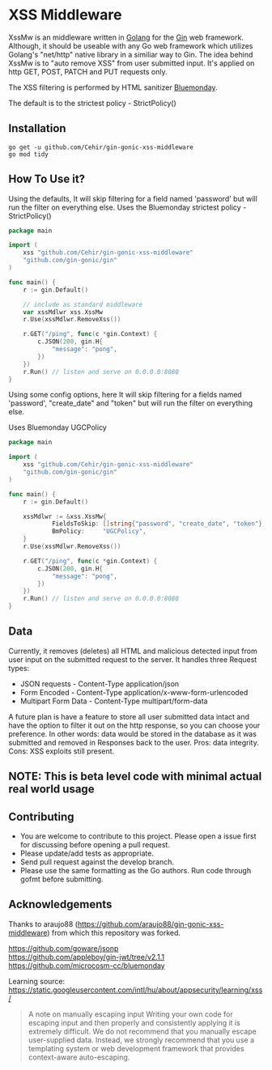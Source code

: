 # XSS Middleware 

XssMw is an middleware written in [Golang](https://golang.org/) for the [Gin](https://github.com/gin-gonic/gin) web framework. Although, it should be useable with any Go web framework which utilizes Golang's "net/http" native library in a similiar way to Gin. The idea behind XssMw is to "auto remove XSS" from user submitted input. It's applied on http GET, POST, PATCH and PUT requests only.

The XSS filtering is performed by HTML sanitizer [Bluemonday](https://github.com/microcosm-cc/bluemonday).

The default is to the strictest policy - StrictPolicy()

## Installation

`go get -u github.com/Cehir/gin-gonic-xss-middleware` <br>
`go mod tidy`

## How To Use it?

Using the defaults,
It will skip filtering for a field named 'password' but will run the filter on everything else.
Uses the Bluemonday strictest policy - StrictPolicy()

```go
package main

import (
    xss "github.com/Cehir/gin-gonic-xss-middleware"
    "github.com/gin-gonic/gin"
)

func main() {
    r := gin.Default()

    // include as standard middleware
    var xssMdlwr xss.XssMw
    r.Use(xssMdlwr.RemoveXss())

    r.GET("/ping", func(c *gin.Context) {
        c.JSON(200, gin.H{
            "message": "pong",
        })
    })
    r.Run() // listen and serve on 0.0.0.0:8080
}

```

Using some config options, here It will skip filtering for a fields named 'password', "create_date" and "token" but will run the filter  on everything else.

Uses Bluemonday UGCPolicy


```go
package main

import (
    xss "github.com/Cehir/gin-gonic-xss-middleware"
    "github.com/gin-gonic/gin"
)

func main() {
    r := gin.Default()

    xssMdlwr := &xss.XssMw{
            FieldsToSkip: []string{"password", "create_date", "token"},
            BmPolicy:     "UGCPolicy",
    }
    r.Use(xssMdlwr.RemoveXss())

    r.GET("/ping", func(c *gin.Context) {
        c.JSON(200, gin.H{
            "message": "pong",
        })
    })
    r.Run() // listen and serve on 0.0.0.0:8080
}

```

## Data

Currently, it removes (deletes) all HTML and malicious detected input from user input on  the submitted request to the server. It handles three Request types:

* JSON requests - Content-Type application/json
* Form Encoded - Content-Type application/x-www-form-urlencoded
* Multipart Form Data - Content-Type multipart/form-data

A future plan is have a feature to store all user submitted data intact and have the option to filter it out on the http response, so you can choose your preference. In other words: data would be stored in the database as it was submitted and removed in Responses back to the user. Pros: data integrity. Cons: XSS exploits still present.

## NOTE: This is beta level code with minimal actual real world usage

## Contributing 

 - You are welcome to contribute to this project. Please open a issue first for discussing before opening a pull request.
 - Please update/add tests as appropriate.
 - Send pull request against the develop branch.
 - Please use the same formatting as the Go authors. Run code through gofmt before submitting. 

## Acknowledgements

Thanks to araujo88 (https://github.com/araujo88/gin-gonic-xss-middleware) from which this repository was forked.

https://github.com/goware/jsonp <br>
https://github.com/appleboy/gin-jwt/tree/v2.1.1 <br>
https://github.com/microcosm-cc/bluemonday <br>

Learning source: https://static.googleusercontent.com/intl/hu/about/appsecurity/learning/xss/

> A note on manually escaping input
> Writing your own code for escaping input and then properly and consistently applying it is extremely difficult. 
> We do not recommend that you manually escape user-supplied data. Instead, we strongly recommend that you 
> use a templating system or web development framework that provides context-aware auto-escaping. 

